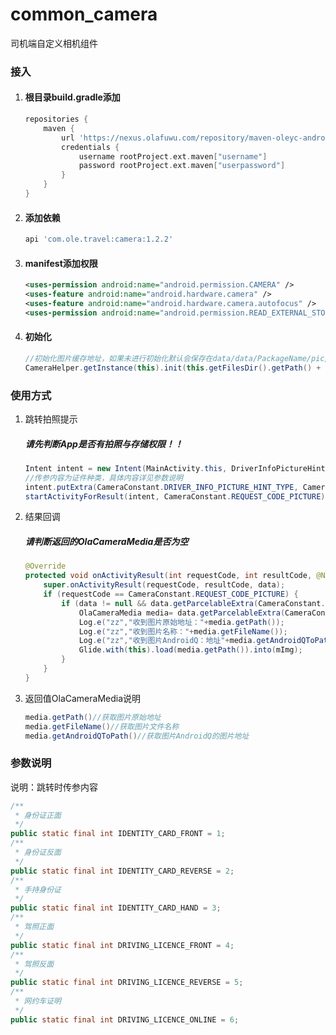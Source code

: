 # common_camera

司机端自定义相机组件

### 接入

1. #### 根目录build.gradle添加

   ```groovy
   repositories {
       maven {
           url 'https://nexus.olafuwu.com/repository/maven-oleyc-android-releases/'
           credentials {
               username rootProject.ext.maven["username"]
               password rootProject.ext.maven["userpassword"]
           }
       }
   }
   ```

2. #### 添加依赖

   ```groovy
   api 'com.ole.travel:camera:1.2.2'
   ```

3. #### manifest添加权限

   ```xml
   <uses-permission android:name="android.permission.CAMERA" />
   <uses-feature android:name="android.hardware.camera" />
   <uses-feature android:name="android.hardware.camera.autofocus" />
   <uses-permission android:name="android.permission.READ_EXTERNAL_STORAGE" />
   ```

4. #### 初始化

   ```java
   //初始化图片缓存地址，如果未进行初始化默认会保存在data/data/PackageName/pic/
   CameraHelper.getInstance(this).init(this.getFilesDir().getPath() + "pic/");
   ```

### 使用方式

1. 跳转拍照提示

   ##### 请先判断App是否有拍照与存储权限！！

   ```java
   Intent intent = new Intent(MainActivity.this, DriverInfoPictureHintActivity.class);
   //传参内容为证件种类，具体内容详见参数说明
   intent.putExtra(CameraConstant.DRIVER_INFO_PICTURE_HINT_TYPE, CameraConstant.DRIVING_LICENCE_FRONT);
   startActivityForResult(intent, CameraConstant.REQUEST_CODE_PICTURE);
   ```

2. 结果回调

   ##### 请判断返回的OlaCameraMedia是否为空
   
   ```java
   @Override
   protected void onActivityResult(int requestCode, int resultCode, @Nullable Intent data) {
       super.onActivityResult(requestCode, resultCode, data);
       if (requestCode == CameraConstant.REQUEST_CODE_PICTURE) {
           if (data != null && data.getParcelableExtra(CameraConstant.RESULT_PATH_FLAG) != null) {
               OlaCameraMedia media= data.getParcelableExtra(CameraConstant.RESULT_PATH_FLAG);
               Log.e("zz","收到图片原始地址："+media.getPath());
               Log.e("zz","收到图片名称："+media.getFileName());
               Log.e("zz","收到图片AndroidQ：地址"+media.getAndroidQToPath());
               Glide.with(this).load(media.getPath()).into(mImg);
           }
       }
   }
   ```
   
3. 返回值OlaCameraMedia说明

   ```java
   media.getPath()//获取图片原始地址
   media.getFileName()//获取图片文件名称
   media.getAndroidQToPath()//获取图片AndroidQ的图片地址
   ```

### 参数说明

说明：跳转时传参内容

```java
/**
 * 身份证正面
 */
public static final int IDENTITY_CARD_FRONT = 1;
/**
 * 身份证反面
 */
public static final int IDENTITY_CARD_REVERSE = 2;
/**
 * 手持身份证
 */
public static final int IDENTITY_CARD_HAND = 3;
/**
 * 驾照正面
 */
public static final int DRIVING_LICENCE_FRONT = 4;
/**
 * 驾照反面
 */
public static final int DRIVING_LICENCE_REVERSE = 5;
/**
 * 网约车证明
 */
public static final int DRIVING_LICENCE_ONLINE = 6;
```

